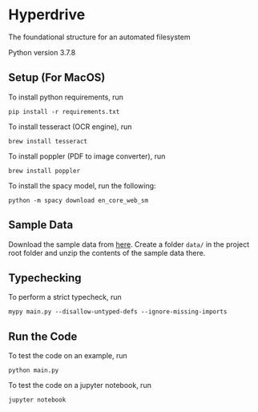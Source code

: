 # Hyperdrive

The foundational structure for an automated filesystem

Python version 3.7.8

## Setup (For MacOS)

To install python requirements, run
```
pip install -r requirements.txt
```

To install tesseract (OCR engine), run 
```
brew install tesseract
```

To install poppler (PDF to image converter), run 

```
brew install poppler
```

To install the spacy model, run the following:
```
python -m spacy download en_core_web_sm
```

<!-- To install the jupyter widget, first ensure you have `npm` installed. Next, run the following:
```
cd tools/hyperwidget
pip install -e .
jupyter nbextension install --py --symlink --sys-prefix hyperwidget
jupyter nbextension enable --py --sys-prefix hyperwidget
``` -->

## Sample Data

Download the sample data from [here](https://drive.google.com/file/d/14Wdmii6le7KQDEW9T4eZD4emKbvdCjse/view).
Create a folder `data/` in the project root folder and unzip the contents of the sample data there.

## Typechecking

To perform a strict typecheck, run
```
mypy main.py --disallow-untyped-defs --ignore-missing-imports
```

## Run the Code

To test the code on an example, run
```
python main.py
```

To test the code on a jupyter notebook, run
```
jupyter notebook
```